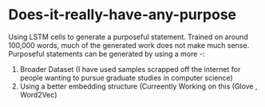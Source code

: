# Does-it-really-have-any-purpose
Using LSTM cells to generate a purposeful statement. Trained on around 100,000 words, much of the generated work does not make much sense. Purposeful statements can be generated by using a more -:
1) Broader Dataset (I have used samples scrapped off the internet for people wanting to pursue graduate studies in computer science)
2) Using a better embedding structure (Curreently Working on this (Glove , Word2Vec)
